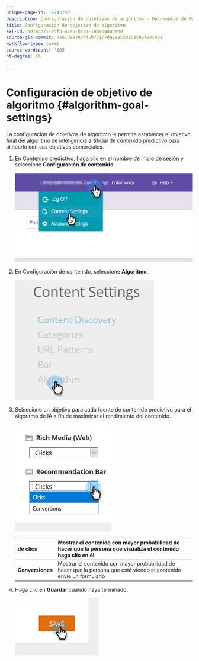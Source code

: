 ```yaml
---
unique-page-id: 14745750
description: Configuración de objetivos de algoritmo - Documentos de Marketo - Documentación del producto
title: Configuración de objetivo de algoritmo
exl-id: b07a5b71-c6f3-47e8-bc31-10ba64483ad0
source-git-commit: 72e1d29347bd5b77107da1e9c30169cb6490c432
workflow-type: tm+mt
source-wordcount: '105'
ht-degree: 1%

---
```


# Configuración de objetivo de algoritmo {#algorithm-goal-settings}

La configuración de objetivos de algoritmo le permite establecer el objetivo final del algoritmo de inteligencia artificial de contenido predictivo para alinearlo con sus objetivos comerciales.

1. En Contenido predictivo, haga clic en el nombre de inicio de sesión y seleccione **Configuración de contenido**.

   ![](assets/1.png)

1. En Configuración de contenido, seleccione **Algoritmo**.

   ![](assets/two-1.png)

1. Seleccione un objetivo para cada fuente de contenido predictivo para el algoritmo de IA a fin de maximizar el rendimiento del contenido.

   ![](assets/three-new.png)

   | **de clics** | Mostrar el contenido con mayor probabilidad de hacer que la persona que visualiza el contenido haga clic en él |
   |---|---|
   | **Conversiones** | Mostrar el contenido con mayor probabilidad de hacer que la persona que está viendo el contenido envíe un formulario |

1. Haga clic en **Guardar** cuando haya terminado.

   ![](assets/four.png)
